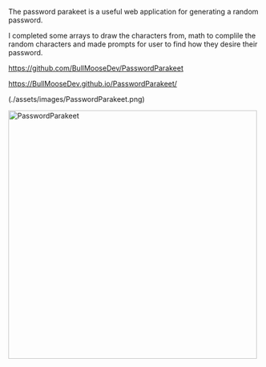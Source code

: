 The password parakeet is a useful web application for generating a random password.

I completed some arrays to draw the characters from, math to complile the random characters and made prompts for user to find how they desire their password.

https://github.com/BullMooseDev/PasswordParakeet

https://BullMooseDev.github.io/PasswordParakeet/

(./assets/images/PasswordParakeet.png)

<img width="496" alt="PasswordParakeet" src="https://user-images.githubusercontent.com/95316362/148652754-2fdf45bb-0787-458f-8746-175af1c81b50.PNG">
